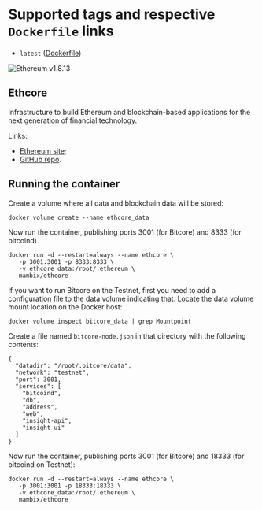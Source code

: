 # Supported tags and respective `Dockerfile` links
* `latest` ([Dockerfile])

![Ethereum v1.8.13](https://img.shields.io/badge/ethereum-v1.8.13-green.svg)

## Ethcore
Infrastructure to build Ethereum and blockchain-based applications for the next generation of financial technology.

Links:
* [Ethereum site];
* [GitHub repo].

## Running the container

Create a volume where all data and blockchain data will be stored:

```
docker volume create --name ethcore_data
```

Now run the container, publishing ports 3001 (for Bitcore) and 8333 (for bitcoind).

```
docker run -d --restart=always --name ethcore \
   -p 3001:3001 -p 8333:8333 \
   -v ethcore_data:/root/.ethereum \
   mambix/ethcore
```

If you want to run Bitcore on the Testnet, first you need to add a configuration file to the data volume indicating that. Locate the data volume mount location on the Docker host:

```
docker volume inspect bitcore_data | grep Mountpoint
```

Create a file named `bitcore-node.json` in that directory with the following contents:

```
{
  "datadir": "/root/.bitcore/data",
  "network": "testnet",
  "port": 3001,
  "services": [
    "bitcoind",
    "db",
    "address",
    "web",
    "insight-api",
    "insight-ui"
  ]
}
```

Now run the container, publishing ports 3001 (for Bitcore) and 18333 (for bitcoind on Testnet):

```
docker run -d --restart=always --name ethcore \
   -p 3001:3001 -p 18333:18333 \
   -v ethcore_data:/root/.ethereum \
   mambix/ethcore
```


[Dockerfile]: <https://github.com/mambix/ethcore/blob/master/Dockerfile>
[GitHub repo]: <https://github.com/ethereum/go-ethereum>
[Ethereum site]: <https://www.ethereum.org/>
